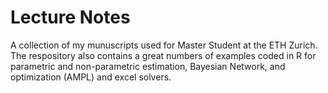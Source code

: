 # Lecture Notes
A collection of my munuscripts used for Master Student at the ETH Zurich. The respository also contains a great numbers of examples coded in R for parametric and non-parametric estimation, Bayesian Network, and optimization (AMPL) and excel solvers.
